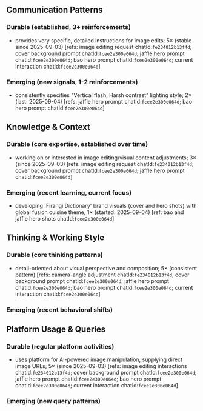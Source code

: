 ## Communication Patterns
### Durable (established, 3+ reinforcements)
- provides very specific, detailed instructions for image edits; 5× (stable since 2025-09-03) [refs: image editing request chatId:`fe234012b13f4d`; cover background prompt chatId:`fcee2e300e064d`; jaffle hero prompt chatId:`fcee2e300e064d`; bao hero prompt chatId:`fcee2e300e064d`; current interaction chatId:`fcee2e300e064d`]

### Emerging (new signals, 1-2 reinforcements)
- consistently specifies "Vertical flash, Harsh contrast" lighting style; 2× (last: 2025-09-04) [refs: jaffle hero prompt chatId:`fcee2e300e064d`; bao hero prompt chatId:`fcee2e300e064d`]

## Knowledge & Context
### Durable (core expertise, established over time)
- working on or interested in image editing/visual content adjustments; 3× (since 2025-09-03) [refs: image editing request chatId:`fe234012b13f4d`; cover background prompt chatId:`fcee2e300e064d`; jaffle hero prompt chatId:`fcee2e300e064d`]

### Emerging (recent learning, current focus)
- developing 'Firangi Dictionary' brand visuals (cover and hero shots) with global fusion cuisine theme; 1× (started: 2025-09-04) [ref: bao and jaffle hero shots chatId:`fcee2e300e064d`]

## Thinking & Working Style
### Durable (core thinking patterns)
- detail-oriented about visual perspective and composition; 5× (consistent pattern) [refs: camera-angle adjustment chatId:`fe234012b13f4d`; cover background prompt chatId:`fcee2e300e064d`; jaffle hero prompt chatId:`fcee2e300e064d`; bao hero prompt chatId:`fcee2e300e064d`; current interaction chatId:`fcee2e300e064d`]

### Emerging (recent behavioral shifts)

## Platform Usage & Queries
### Durable (regular platform activities)
- uses platform for AI-powered image manipulation, supplying direct image URLs; 5× (since 2025-09-03) [refs: image editing interactions chatId:`fe234012b13f4d`; cover background prompt chatId:`fcee2e300e064d`; jaffle hero prompt chatId:`fcee2e300e064d`; bao hero prompt chatId:`fcee2e300e064d`; current interaction chatId:`fcee2e300e064d`]

### Emerging (new query patterns)